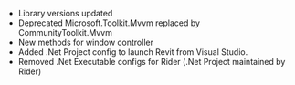 - Library versions updated
- Deprecated Microsoft.Toolkit.Mvvm replaced by CommunityToolkit.Mvvm
- New methods for window controller
- Added .Net Project config to launch Revit from Visual Studio.
- Removed .Net Executable configs for Rider (.Net Project maintained by Rider)